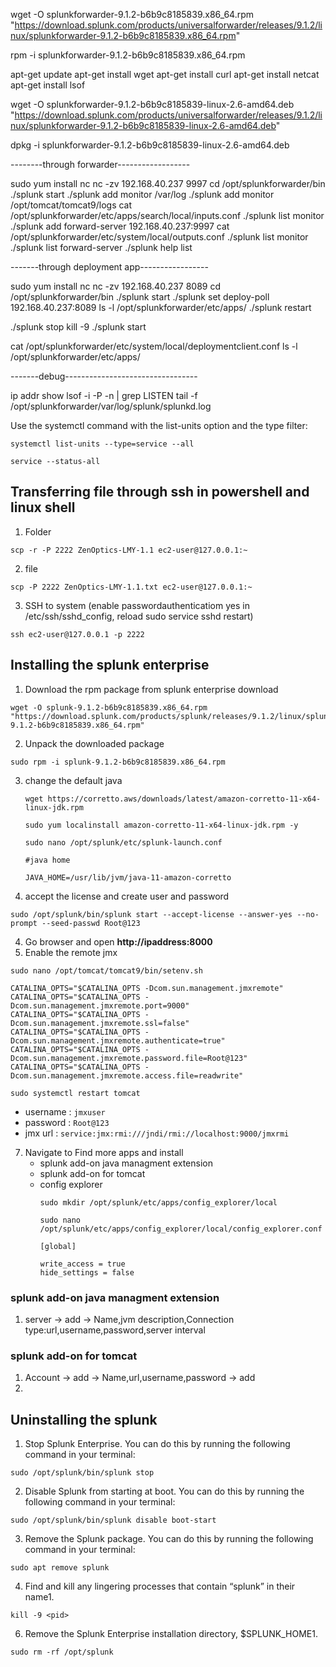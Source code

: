 wget -O splunkforwarder-9.1.2-b6b9c8185839.x86_64.rpm "https://download.splunk.com/products/universalforwarder/releases/9.1.2/linux/splunkforwarder-9.1.2-b6b9c8185839.x86_64.rpm"

rpm -i splunkforwarder-9.1.2-b6b9c8185839.x86_64.rpm


apt-get update
apt-get install wget
apt-get install curl
apt-get install netcat
apt-get install lsof

wget -O splunkforwarder-9.1.2-b6b9c8185839-linux-2.6-amd64.deb "https://download.splunk.com/products/universalforwarder/releases/9.1.2/linux/splunkforwarder-9.1.2-b6b9c8185839-linux-2.6-amd64.deb"

dpkg -i splunkforwarder-9.1.2-b6b9c8185839-linux-2.6-amd64.deb

--------through forwarder------------------

sudo yum install nc
nc -zv 192.168.40.237 9997
cd  /opt/splunkforwarder/bin
./splunk start
./splunk add monitor /var/log
./splunk add monitor /opt/tomcat/tomcat9/logs
cat /opt/splunkforwarder/etc/apps/search/local/inputs.conf
./splunk list monitor
./splunk add forward-server 192.168.40.237:9997 
cat /opt/splunkforwarder/etc/system/local/outputs.conf
./splunk list monitor
./splunk list forward-server
./splunk help list

-------through deployment app-----------------

sudo yum install nc
nc -zv  192.168.40.237 8089
cd  /opt/splunkforwarder/bin
./splunk start
./splunk set deploy-poll 192.168.40.237:8089
ls -l /opt/splunkforwarder/etc/apps/
./splunk restart

./splunk stop
kill -9 <pid>
./splunk start

cat /opt/splunkforwarder/etc/system/local/deploymentclient.conf
ls -l /opt/splunkforwarder/etc/apps/

-------debug---------------------------------

ip addr show
lsof -i -P -n | grep LISTEN
tail -f /opt/splunkforwarder/var/log/splunk/splunkd.log



Use the systemctl command with the list-units option and the type filter:

```
systemctl list-units --type=service --all
```
```
service --status-all
```
## Transferring file through ssh in powershell and linux shell

1. Folder
```
scp -r -P 2222 ZenOptics-LMY-1.1 ec2-user@127.0.0.1:~
```
2. file
```
scp -P 2222 ZenOptics-LMY-1.1.txt ec2-user@127.0.0.1:~
```
3. SSH to system (enable passwordauthenticatiom yes in /etc/ssh/sshd_config, reload sudo service sshd restart)
```
ssh ec2-user@127.0.0.1 -p 2222
```

## Installing the splunk enterprise

1. Download the rpm package from splunk enterprise download
```
wget -O splunk-9.1.2-b6b9c8185839.x86_64.rpm "https://download.splunk.com/products/splunk/releases/9.1.2/linux/splunk-9.1.2-b6b9c8185839.x86_64.rpm"
```
2. Unpack the downloaded package
```
sudo rpm -i splunk-9.1.2-b6b9c8185839.x86_64.rpm
```
3. change the default java
   
   ```
   wget https://corretto.aws/downloads/latest/amazon-corretto-11-x64-linux-jdk.rpm
   ```
   ```
   sudo yum localinstall amazon-corretto-11-x64-linux-jdk.rpm -y
   ```
   ```
   sudo nano /opt/splunk/etc/splunk-launch.conf
   ```
   ```
   #java home

   JAVA_HOME=/usr/lib/jvm/java-11-amazon-corretto
   ```
3. accept the license and create user and password
```
sudo /opt/splunk/bin/splunk start --accept-license --answer-yes --no-prompt --seed-passwd Root@123 
```
4. Go browser and open **http://ipaddress:8000**
5. Enable the remote jmx
```
sudo nano /opt/tomcat/tomcat9/bin/setenv.sh
```
```
CATALINA_OPTS="$CATALINA_OPTS -Dcom.sun.management.jmxremote"
CATALINA_OPTS="$CATALINA_OPTS -Dcom.sun.management.jmxremote.port=9000"
CATALINA_OPTS="$CATALINA_OPTS -Dcom.sun.management.jmxremote.ssl=false"
CATALINA_OPTS="$CATALINA_OPTS -Dcom.sun.management.jmxremote.authenticate=true"
CATALINA_OPTS="$CATALINA_OPTS -Dcom.sun.management.jmxremote.password.file=Root@123"
CATALINA_OPTS="$CATALINA_OPTS -Dcom.sun.management.jmxremote.access.file=readwrite"
```
```
sudo systemctl restart tomcat
```
* username : ```jmxuser```
* password : ```Root@123```
* jmx url : ```service:jmx:rmi:///jndi/rmi://localhost:9000/jmxrmi```

7. Navigate to Find more apps and install
   * splunk add-on java managment extension
   * splunk add-on for tomcat
   * config explorer
     ```
     sudo mkdir /opt/splunk/etc/apps/config_explorer/local
     ```
     ```
     sudo nano /opt/splunk/etc/apps/config_explorer/local/config_explorer.conf
     ```
     ```
     [global]
     
     write_access = true
     hide_settings = false
     ```
  
### splunk add-on java managment extension
1. server -> add -> Name,jvm description,Connection type:url,username,password,server interval
### splunk add-on for tomcat
1. Account -> add -> Name,url,username,password -> add
2. 


## Uninstalling the splunk

1. Stop Splunk Enterprise. You can do this by running the following command in your terminal:
```
sudo /opt/splunk/bin/splunk stop
```
2. Disable Splunk from starting at boot. You can do this by running the following command in your terminal:
```
sudo /opt/splunk/bin/splunk disable boot-start
```
3. Remove the Splunk package. You can do this by running the following command in your terminal:
```
sudo apt remove splunk
```
4. Find and kill any lingering processes that contain “splunk” in their name1.
```
kill -9 <pid>
```
6. Remove the Splunk Enterprise installation directory, $SPLUNK_HOME1.
```
sudo rm -rf /opt/splunk
```







